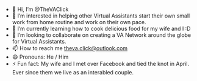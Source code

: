 - 👋 Hi, I’m @TheVAClick
- 👀 I’m interested in helping other Virtual Assistants start their own small work from home routine and work on their own pace.
- 🌱 I’m currently learning how to cook delicious food for my wife and I :D
- 💞️ I’m looking to collaborate on creating a VA Network around the globe for Virtual Assistants.
- 📫 How to reach me theva.click@outlook.com
- 😄 Pronouns: He / Him
- ⚡ Fun fact: My wife and I met over Facebook and tied the knot in April. Ever since them we live as an interabled couple.

<!---
TheVAClick/TheVAClick is a ✨ special ✨ repository because its `README.md` (this file) appears on your GitHub profile.
You can click the Preview link to take a look at your changes.
--->
